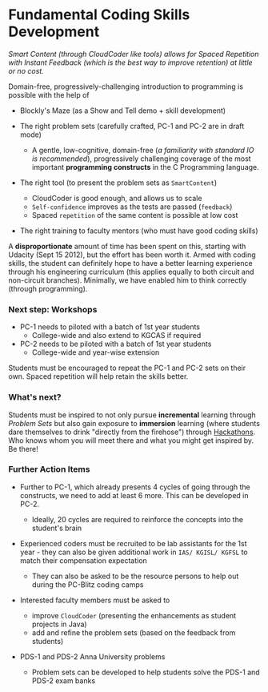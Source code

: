 # Fundamental Coding Skills Development
_Smart Content (through CloudCoder like tools) allows for Spaced Repetition with Instant Feedback (which is the best way to improve retention) at little or no cost._

Domain-free, progressively-challenging introduction to programming is possible with the help of 
  - Blockly's Maze (as a Show and Tell demo + skill development)
  - The right problem sets (carefully crafted, PC-1 and PC-2 are in draft mode)
    - A gentle, low-cognitive, domain-free (_a familiarity with standard IO 
      is recommended_), progressively challenging coverage of the 
      most important **programming constructs** in the C Programming language.
  - The right tool (to present the problem sets as `SmartContent`)
    - CloudCoder is good enough, and allows us to scale
    - `Self-confidence` improves as the tests are passed (`feedback`)
    - Spaced `repetition` of the same content is possible at low cost

  - The right training to faculty mentors (who must have good coding skills)

A **disproportionate** amount of time has been spent on this, starting with Udacity (Sept 15 2012), but the effort has been worth it. Armed with coding skills, the student can definitely hope to have a better learning experience through his engineering curriculum (this applies equally to both circuit and non-circuit branches). Minimally, we have enabled him to think correctly (through programming).

### Next step: Workshops

- PC-1 needs to piloted with a batch of 1st year students
  - College-wide and also extend to KGCAS if required
- PC-2 needs to be piloted with a batch of 1st year students
  - College-wide and year-wise extension 

Students must be encouraged to repeat the PC-1 and PC-2 sets on their own.
Spaced repetition will help retain the skills better.

### What's next?
Students must be inspired to not only pursue **incremental** learning through _Problem Sets_ but also gain exposure to **immersion** learning (where students dare themselves to drink "directly from the firehose") through [Hackathons](https://www.facebook.com/hackforhealth?ref=bookmarks). Who knows whom you will meet there and what you might get inspired by. Be there!

### Further Action Items

- Further to PC-1, which already presents 4 cycles of going through the constructs, we need to add at least 6 more. This can be developed in PC-2.
  - Ideally, 20 cycles are required to reinforce the concepts into the student's brain

- Experienced coders must be recruited to be lab assistants for the 1st year - they can also be given additional work in `IAS/ KGISL/ KGFSL` to match their compensation expectation
  - They can also be asked to be the resource persons to help out during the PC-Blitz coding camps

- Interested faculty members must be asked to 
  - improve `CloudCoder` (presenting the enhancements as student projects in Java)
  - add and refine the problem sets (based on the feedback from students)

- PDS-1 and PDS-2 Anna University problems
  - Problem sets can be developed to help students solve the PDS-1 and PDS-2 exam banks

